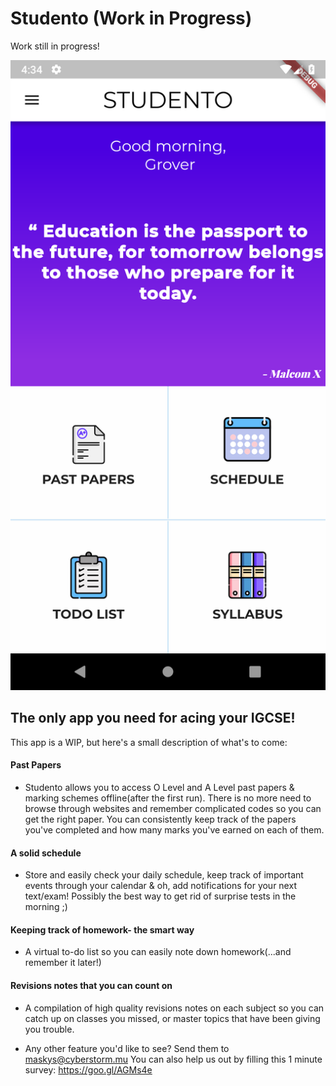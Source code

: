 # Studento (Work in Progress)

Work still in progress!

![Screenshot HomePage](progress_screenshots/flutter_31.png)
## The only app you need for acing your IGCSE!

This app is a WIP, but here's a small description of what's to come:

#### Past Papers
-  Studento allows you to access O Level and A Level past papers & marking
   schemes offline(after the first run). There is no more need to browse through
   websites and remember complicated codes so you can get the right paper. You
   can consistently keep track of the papers you've completed and how many marks
   you've earned on each of them.

#### A solid schedule
- Store and easily check your daily schedule, keep track of important events
  through your calendar & oh, add notifications for your next text/exam!
  Possibly the best way to get rid of surprise tests in the morning ;)

#### Keeping track of homework- the smart way
- A virtual to-do list so you can easily note down homework(...and remember it
   later!)

#### Revisions notes that you can count on
- A compilation of high quality revisions notes on each subject so you can catch
  up on classes you missed, or master topics that have been giving you trouble.
  
- Any other feature you'd like to see? Send them to maskys@cyberstorm.mu
  You can also help us out by filling this 1 minute survey: https://goo.gl/AGMs4e

